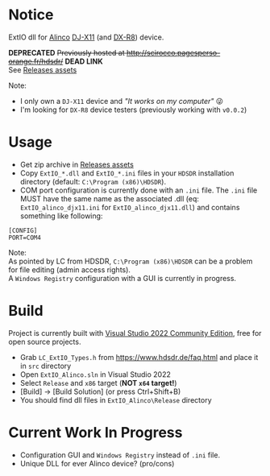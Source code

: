 # Notice
ExtIO dll for [Alinco](https://www.alinco.com/) [DJ-X11](https://www.alinco.com/Archives/Receivers/DJ-X11/) (and [DX-R8](https://www.alinco.com/Archives/Receivers/DX-R8/)) device.  
  
**DEPRECATED** ~~Previously hosted at http://scirocco.pagesperso-orange.fr/hdsdr/~~ **DEAD LINK**  
See [Releases assets](https://github.com/Quadricopter/ExtIO_Alinco/releases)

Note:
- I only own a `DJ-X11` device and _"It works on my computer"_ :stuck_out_tongue_winking_eye:  
- I'm looking for `DX-R8` device testers (previously working with `v0.0.2`)

# Usage
- Get zip archive in [Releases assets](https://github.com/Quadricopter/ExtIO_Alinco/releases)
- Copy `ExtIO_*.dll` and `ExtIO_*.ini` files in your `HDSDR` installation directory (default: `C:\Program (x86)\HDSDR`).
- COM port configuration is currently done with an `.ini` file. The `.ini` file MUST have the same name as the associated .dll (eq: `ExtIO_alinco_djx11.ini` for `ExtIO_alinco_djx11.dll`) and contains something like following:
```
[CONFIG]
PORT=COM4
```

Note:  
As pointed by LC from HDSDR, `C:\Program (x86)\HDSDR` can be a problem for file editing (admin access rights).  
A `Windows Registry` configuration with a GUI is currently in progress.

# Build
Project is currently built with [Visual Studio 2022 Community Edition](https://visualstudio.microsoft.com/), free for open source projects.  
- Grab `LC_ExtIO_Types.h` from https://www.hdsdr.de/faq.html and place it in `src` directory
- Open `ExtIO_Alinco.sln` in Visual Studio 2022
- Select `Release` and `x86` target (**NOT `x64` target!**)
- [Build] -> [Build Solution] (or press Ctrl+Shift+B)
- You should find dll files in `ExtIO_Alinco\Release` directory

# Current Work In Progress
- Configuration GUI and `Windows Registry` instead of `.ini` file.
- Unique DLL for ever Alinco device? (pro/cons)
